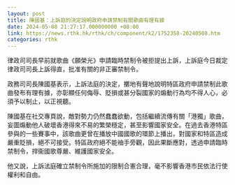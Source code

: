 ```yaml
---
layout: post
title: 陳國基：上訴庭的決定說明政府申請禁制有關歌曲有理有據
date: 2024-05-08 21:27:17.000000000 +08:00
link: https://news.rthk.hk/rthk/ch/component/k2/1752358-20240508.htm
categories: rthk
---
```


律政司司長早前就歌曲《願榮光》申請臨時禁制令被拒提出上訴，上訴庭今日裁定律政司司長上訴得直，批准有關的非正審禁制令。

政務司司長陳國基表示，上訴法庭的決定，擲地有聲地說明特區政府申請禁制此歌曲發布有理有據，亦彰顯任何侮辱、貶損或甚分裂國家的煽動行為均不得人心，必須予以制止，以正視聽。

陳國基在社交專頁說，敵對勢力仍然蠢蠢欲動，包括繼續流傳有關「港獨」歌曲，妄圖煽動他人破壞香港得來不易的繁榮穩定，甚至影響國家安全。在過去香港特區參與的一些賽事中，該歌曲更曾在播放中國國歌的環節上播出，對國家和特區造成嚴重貶損，絕不可接受。特區政府絕不能䄂手旁觀，因此果斷應對，透過申請臨時禁制令，捍衞國歌尊嚴、維護國家安全。

他又說，上訴法庭確立禁制令所施加的限制合憲合理，毫不影響香港市民依法行使權利和自由。
